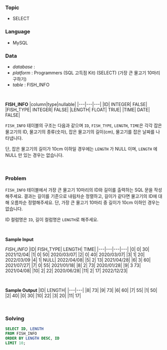 ### Topic
- SELECT
  
### Language
- MySQL

### Data
- *database* : 
- *platform* : Programmers (SQL 고득점 Kit) (SELECT) (가장 큰 물고기 10마리 구하기)
- *table* : FISH_INFO

<br>

**FISH_INFO**
|column|type|nullable|
|---|---|---|
|ID|	INTEGER|	FALSE|
|FISH_TYPE|	INTEGER|	FALSE|
|LENGTH|	FLOAT|	TRUE|
|TIME|	DATE|	FALSE|


`FISH_INFO` 테이블의 구조는 다음과 같으며 `ID`, `FISH_TYPE`, `LENGTH`, `TIME`은 각각 잡은 물고기의 ID, 물고기의 종류(숫자), 잡은 물고기의 길이(cm), 물고기를 잡은 날짜를 나타냅니다.

단, 잡은 물고기의 길이가 10cm 이하일 경우에는 `LENGTH` 가 NULL 이며, `LENGTH` 에 NULL 만 있는 경우는 없습니다.

<br>

### Problem
`FISH_INFO` 테이블에서 가장 큰 물고기 10마리의 ID와 길이를 출력하는 SQL 문을 작성해주세요. 결과는 길이를 기준으로 내림차순 정렬하고, 길이가 같다면 물고기의 ID에 대해 오름차순 정렬해주세요. 단, 가장 큰 물고기 10마리 중 길이가 10cm 이하인 경우는 없습니다.

ID 컬럼명은 `ID`, 길이 컬럼명은 `LENGTH`로 해주세요.

<br>

**Sample Input**

*FISH_INFO*
|ID|	FISH_TYPE|	LENGTH|	TIME|
|---|---|---|---|
|0|	0|	30|	2021/12/04|
|1|	0|	50|	2020/03/07|
|2|	0|	40|	2020/03/07|
|3|	1|	20|	2022/03/09
|4|	1|	NULL|	2022/04/08|
|5|	2|	13|	2021/04/28|
|6|	3|	60|	2021/07/27|
|7|	0|	55|	2021/01/18|
|8|	2|	73|	2020/01/28|
|9|	3	73|	2021/04/08|
|10|	2|	22|	2020/06/28|
|11|	2|	17|	2022/12/23|

<br>

**Sample Output**
|ID|	LENGTH|
|---|---|
|8|	73|
|9|	73|
|6|	60|
|7|	55|
|1|	50|
|2|	40|
|0|	30|
|10|	22|
|3|	20|
|11|	17|

<br>

### Solving

```sql
SELECT ID, LENGTH
FROM FISH_INFO
ORDER BY LENGTH DESC, ID
LIMIT 10;
```
